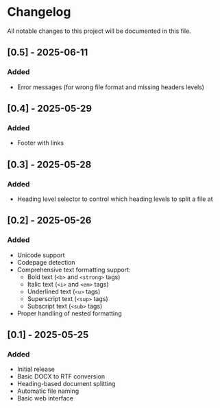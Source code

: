 # Changelog

All notable changes to this project will be documented in this file.

## [0.5] - 2025-06-11
### Added
- Error messages (for wrong file format and missing headers levels)

## [0.4] - 2025-05-29
### Added
- Footer with links

## [0.3] - 2025-05-28
### Added
- Heading level selector to control which heading levels to split a file at

## [0.2] - 2025-05-26
### Added
- Unicode support
- Codepage detection
- Comprehensive text formatting support:
  - Bold text (`<b>` and `<strong>` tags)
  - Italic text (`<i>` and `<em>` tags)
  - Underlined text (`<u>` tags)
  - Superscript text (`<sup>` tags)
  - Subscript text (`<sub>` tags)
- Proper handling of nested formatting

## [0.1] - 2025-05-25
### Added
- Initial release
- Basic DOCX to RTF conversion
- Heading-based document splitting
- Automatic file naming
- Basic web interface 